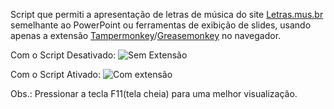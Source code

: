 Script que permiti a apresentação de letras de música do site [Letras.mus.br](https://www.letras.mus.br/) semelhante ao PowerPoint ou ferramentas de exibição de slides, usando apenas a extensão [Tampermonkey](https://chrome.google.com/webstore/detail/tampermonkey/dhdgffkkebhmkfjojejmpbldmpobfkfo?hl=pt-BR)/[Greasemonkey](https://addons.mozilla.org/pt-BR/firefox/addon/greasemonkey/) no navegador.

Com o Script Desativado:
![Sem Extensão](https://user-images.githubusercontent.com/35195646/67626642-73fd4500-f824-11e9-9e3f-07445834f4a4.png)

Com o Script Ativado:
![Com extensão](https://user-images.githubusercontent.com/35195646/67626731-1ff36000-f826-11e9-8a9a-05fb2e562fe4.png)

Obs.: Pressionar a tecla F11(tela cheia) para uma melhor visualização.
